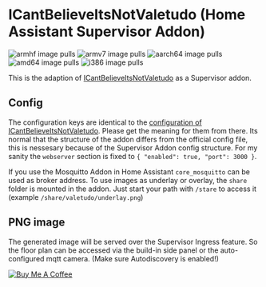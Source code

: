 # ICantBelieveItsNotValetudo (Home Assistant Supervisor Addon)
![armhf image pulls](https://img.shields.io/docker/pulls/poeschl/hassio-icantbelieveitsnotvaletudo-armhf?label=docker%20pulls%20%28armhf%29)
![armv7 image pulls](https://img.shields.io/docker/pulls/poeschl/hassio-icantbelieveitsnotvaletudo-armv7?label=docker%20pulls%20%28armv7%29)
![aarch64 image pulls](https://img.shields.io/docker/pulls/poeschl/hassio-icantbelieveitsnotvaletudo-aarch64?label=docker%20pulls%20%28aarch64%29)
![amd64 image pulls](https://img.shields.io/docker/pulls/poeschl/hassio-icantbelieveitsnotvaletudo-amd64?label=docker%20pulls%20%28amd64%29)
![i386 image pulls](https://img.shields.io/docker/pulls/poeschl/hassio-icantbelieveitsnotvaletudo-i386?label=docker%20pulls%20%28i386%29)

This is the adaption of [ICantBelieveItsNotValetudo](https://github.com/Hypfer/ICantBelieveItsNotValetudo) as a Supervisor addon.

## Config

The configuration keys are identical to the [configuration of ICantBelieveItsNotValetudo](https://github.com/Hypfer/ICantBelieveItsNotValetudo/blob/master/README.md).
Please get the meaning for them from there.
Its normal that the structure of the addon differs from the official config file, this is nessesary because of the Supervisor Addon config structure.
For my sanity the `webserver` section is fixed to `{ "enabled": true, "port": 3000 }`.

If you use the Mosquitto Addon in Home Assistant `core_mosquitto` can be used as broker address.
To use images as underlay or overlay, the `share` folder is mounted in the addon. Just start your path with `/stare` to access it (example `/share/valetudo/underlay.png`)

## PNG image

The generated image will be served over the Supervisor Ingress feature. So the floor plan can be accessed via the build-in side panel or the auto-configured mqtt camera.
(Make sure Autodiscovery is enabled!)

[![Buy Me A Coffee](https://img.shields.io/badge/Buy%20me%20a%20coffee-%23d32f2f?logo=buy-me-a-coffee&style=for-the-badge&logoColor=white)](https://www.buymeacoffee.com/Poeschl)
